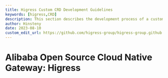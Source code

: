 ```yaml
---
title: Higress Custom CRD Development Guidelines
keywords: [higress,CRD]
description: This section describes the development process of a custom CRD in Higress.
author: Hinsteny
date: 2023-08-10
custom_edit_url: https://github.com/higress-group/higress-group.github.io/blob/main/i18n/en-us/docusaurus-plugin-content-docs/current/dev/CustomResourceDefinition.md
---
```


# Alibaba Open Source Cloud Native Gateway: Higress
